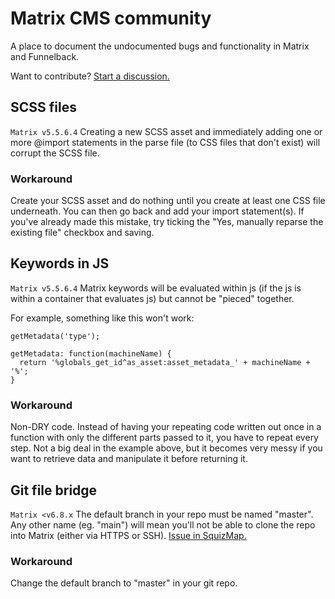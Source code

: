 # Matrix CMS community
A place to document the undocumented bugs and functionality in Matrix and Funnelback.

Want to contribute? [Start a discussion.](https://github.com/matrix-cms-community/matrix-cms-community.github.io/discussions)

## SCSS files
`Matrix v5.5.6.4`
Creating a new SCSS asset and immediately adding one or more @import statements in the parse file (to CSS files that don't exist) will corrupt the SCSS file.

### Workaround
Create your SCSS asset and do nothing until you create at least one CSS file underneath. You can then go back and add your import statement(s).
If you've already made this mistake, try ticking the "Yes, manually reparse the existing file" checkbox and saving.

## Keywords in JS
`Matrix v5.5.6.4`
Matrix keywords will be evaluated within js (if the js is within a container that evaluates js) but cannot be "pieced" together.

For example, something like this won't work:
```
getMetadata('type');

getMetadata: function(machineName) {
  return '%globals_get_id^as_asset:asset_metadata_' + machineName + '%';
}
```

### Workaround
Non-DRY code. Instead of having your repeating code written out once in a function with only the different parts passed to it, you have to repeat every step. Not a big deal in the example above, but it becomes very messy if you want to retrieve data and manipulate it before returning it.


## Git file bridge
`Matrix <v6.8.x`
The default branch in your repo must be named "master". Any other name (eg. "main") will mean you'll not be able to clone the repo into Matrix (either via HTTPS or SSH). [Issue in SquizMap.](https://squizmap.squiz.net/matrix/12552)

### Workaround
Change the default branch to "master" in your git repo.
